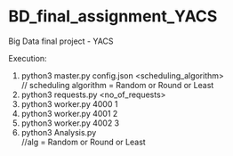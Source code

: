 # BD_final_assignment_YACS
Big Data final project - YACS


Execution:
  1. python3 master.py config.json <scheduling_algorithm>           
  // scheduling algorithm = Random or Round or Least
  2. python3 requests.py <no_of_requests>
  3. python3 worker.py 4000 1
  4. python3 worker.py 4001 2
  5. python3 worker.py 4002 3
  6. python3 Analysis.py <alg>       
  //alg = Random or Round or Least


   
